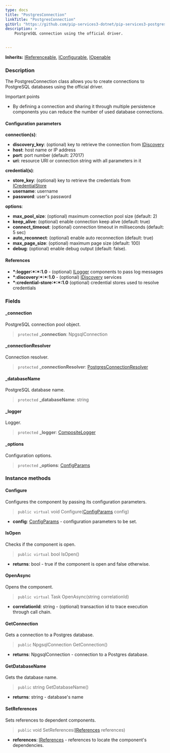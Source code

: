 ```yaml
---
type: docs
title: "PostgresConnection"
linkTitle: "PostgresConnection"
gitUrl: "https://github.com/pip-services3-dotnet/pip-services3-postgres-dotnet"
description: >
    PostgreSQL connection using the official driver.

   
---
```


**Inherits:** [IReferenceable](../../../commons/refer/ireferenceable), [IConfigurable](../../../commons/config/iconfigurable), [IOpenable](../../../commons/run/iopenable)

### Description

The PostgresConnection class allows you to create connections to PostgreSQL databases using the official driver.

Important points

-  By defining a connection and sharing it through multiple persistence components you can reduce the number of used database connections.

#### Configuration parameters

**connection(s)**:    
- **discovery_key**: (optional) key to retrieve the connection from [IDiscovery](../../../components/connect/idiscovery)
- **host**: host name or IP address
- **port**: port number (default: 27017)
- **uri**: resource URI or connection string with all parameters in it

**credential(s)**:    
- **store_key**: (optional) key to retrieve the credentials from [ICredentialStore](../../../components/auth/icredential_store)
- **username**: username
- **password**: user's password

**options**:
- **max_pool_size**: (optional) maximum connection pool size (default: 2)
- **keep_alive**: (optional) enable connection keep alive (default: true)
- **connect_timeout**: (optional) connection timeout in milliseconds (default: 5 sec)
- **auto_reconnect**: (optional) enable auto reconnection (default: true)
- **max_page_size**: (optional) maximum page size (default: 100)
- **debug**: (optional) enable debug output (default: false).

#### References
- **\*:logger:\*:\*:1.0** - (optional) [ILogger](../../../components/log/ilogger) components to pass log messages
- **\*:discovery:\*:\*:1.0** - (optional) [IDiscovery](../../../components/connect/idiscovery) services
- **\*:credential-store:\*:\*:1.0** (optional) credential stores used to resolve credentials


### Fields

<span class="hide-title-link">


#### _connection
PostgreSQL connection pool object.
> `protected` **_connection**: NpgsqlConnection

#### _connectionResolver
Connection resolver.
> `protected` **_connectionResolver**: [PostgresConnectionResolver](../postgres_connection_resolver)

#### _databaseName
PostgreSQL database name.
> `protected` **_databaseName**: string

#### _logger
Logger.
> `protected` **_logger**: [CompositeLogger](../../../components/log/composite_logger)

#### _options
Configuration options.
> `protected` **_options**: [ConfigParams](../../../commons/config/config_params)


</span>


### Instance methods


#### Configure
Configures the component by passing its configuration parameters.

> `public virtual` void Configure([ConfigParams](../../../commons/config/config_params) config)

- **config**: [ConfigParams](../../../commons/config/config_params) - configuration parameters to be set.

#### IsOpen
Checks if the component is open.

> `public virtual` bool IsOpen()

- **returns**: bool - true if the component is open and false otherwise.

#### OpenAsync
Opens the component.

> `public virtual` Task OpenAsync(string correlationId)

- **correlationId**: string - (optional) transaction id to trace execution through call chain.

#### GetConnection
Gets a connection to a Postgres database.

> `public` NpgsqlConnection GetConnection()

- **returns**: NpgsqlConnection - connection to a Postgres database.


#### GetDatabaseName
Gets the database name.

> `public` string GetDatabaseName()

- **returns**: string - database's name

#### SetReferences
Sets references to dependent components.

> `public` void SetReferences([IReferences](../../../commons/refer/ireferences) references)
- **references**: [IReferences](../../../commons/refer/ireferences) - references to locate the component's dependencies.


